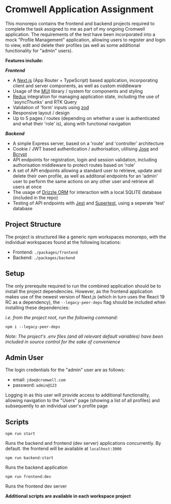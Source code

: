 # Cromwell Application Assignment

This monorepo contains the frontend and backend projects required to complete the task assigned to me as part of my ongoing Cromwell application. The requirements of the test have been incorporated into a mock "Profile Management" application, allowing users to register and login to view, edit and delete their profiles (as well as some additional functionality for "admin" users).

**Features include:**

***Frontend***

- A [Next.js](https://nextjs.org/) (App Router + TypeScript) based application, incorporating client and server components, as well as custom middleware
- Usage of the [MUI](https://mui.com/material-ui/) library / system for components and styling
- [Redux](https://redux.js.org/) integration for managing application state, including the use of 'asyncThunks' and RTK Query
- Validation of 'form' inputs using [zod](https://zod.dev/)
- Responsive layout / design
- Up to 5 pages / routes (depending on whether a user is authenticated and what their 'role' is), along with functional navigation

***Backend***

- A simple Express server, based on a 'route' and 'controller' architecture
- Cookie / JWT based authentication / authorisation, utilising [Jose](https://www.npmjs.com/package/jose) and [Bcrypt](https://www.npmjs.com/package/bcrypt)
- API endpoints for registration, login and session validation, including authorisation middleware to protect routes based on 'role'
- A set of API endpoints allowing a standard user to retrieve, update and delete their own profile, as well as additonal endpoints for an 'admin' user to perform the same actions on any other user and retrieve all users at once
- The usage of [Drizzle ORM](https://orm.drizzle.team/) for interaction with a local SQLITE database (included in the repo)
- Testing of API endpoints with [Jest](https://jestjs.io/) and [Supertest](https://www.npmjs.com/package/supertest), using a seperate 'test' database

## Project Structure

The project is structured like a generic npm workspaces monorepo, with the individual workspaces found at the following locations: 

- Frontend: `./packages/frontend`
- Backend: `./packages/backend`

## Setup

The only prerequite required to run the combined application should be to install the project dependencies. However, as the frontend application makes use of the newest version of Next.js (which in turn uses the React 19 RC as a dependency), the `--legacy-peer-deps` flag should be included when installing these dependencies: 

*i.e. from the project root, run the following command:*

```npm i --legacy-peer-deps```

*Note: The project's .env files (and all relevant default variables) have been included in source control for the sake of convenience*

## Admin User

The login credentials for the "admin" user are as follows:

- email: `jdoe@cromwell.com`
- password: `admin@123`

Logging in as this user will provide access to additional functionality, allowing navigation to the "Users" page (showing a list of all profiles) and subsequently to an individual user's profile page

## Scripts

```npm run start```

Runs the backend and frontend (dev server) applications concurrently. By default. the frontend will be available at `localhost:3000`

```npm run backend:start```

Runs the backend application

```npm run frontend:dev```

Runs the frontend dev server

__Additional scripts are available in each workspace project__